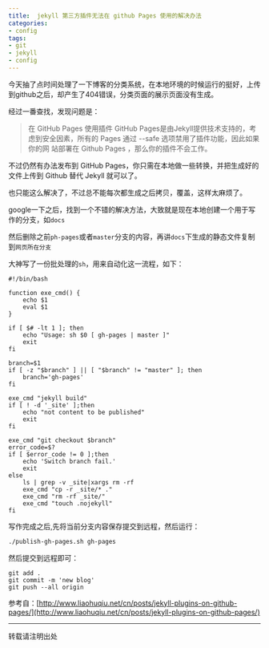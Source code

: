 ```yaml
---
title:  jekyll 第三方插件无法在 github Pages 使用的解决办法
categories: 
- config
tags: 
- git 
- jekyll 
- config
---
```


今天抽了点时间处理了一下博客的分类系统，在本地环境的时候运行的挺好，上传到github之后，却产生了404错误，分类页面的展示页面没有生成。  

经过一番查找，发现问题是：  
>在 GitHub Pages 使用插件
GitHub Pages是由Jekyll提供技术支持的，考 虑到安全因素，所有的 Pages 通过 --safe 选项禁用了插件功能，因此如果你的网 站部署在 Github Pages ，那么你的插件不会工作。

不过仍然有办法发布到 GitHub Pages，你只需在本地做一些转换，并把生成好的文件上传到 Github 替代 Jekyll 就可以了。  

也只能这么解决了，不过总不能每次都生成之后拷贝，覆盖，这样太麻烦了。  

google一下之后，找到一个不错的解决方法，大致就是现在本地创建一个用于写作的分支，如`docs`  

然后删除之前`ph-pages`或者`master`分支的内容，再讲`docs`下生成的静态文件复制到`网页所在分支`
<!--more-->  

大神写了一份批处理的`sh`，用来自动化这一流程，如下：  

```
#!/bin/bash

function exe_cmd() {
    echo $1
    eval $1
}

if [ $# -lt 1 ]; then
    echo "Usage: sh $0 [ gh-pages | master ]"
    exit
fi

branch=$1
if [ -z "$branch" ] || [ "$branch" != "master" ]; then
    branch='gh-pages'
fi

exe_cmd "jekyll build"
if [ ! -d '_site' ];then
    echo "not content to be published"
    exit
fi

exe_cmd "git checkout $branch"
error_code=$?
if [ $error_code != 0 ];then
    echo 'Switch branch fail.'
    exit
else
    ls | grep -v _site|xargs rm -rf
    exe_cmd "cp -r _site/* ."
    exe_cmd "rm -rf _site/"
    exe_cmd "touch .nojekyll"
fi
```

写作完成之后,先将当前分支内容保存提交到远程，然后运行：  
```sh
./publish-gh-pages.sh gh-pages  
```
然后提交到远程即可：  

```
git add .
git commit -m 'new blog'
git push --all origin
```

参考自：[http://www.liaohuqiu.net/cn/posts/jekyll-plugins-on-github-pages/](http://www.liaohuqiu.net/cn/posts/jekyll-plugins-on-github-pages/)

---  

转载请注明出处   
